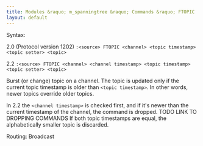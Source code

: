 ```yaml
---
title: Modules &raquo; m_spanningtree &raquo; Commands &raquo; FTOPIC
layout: default
---
```


Syntax:

2.0 (Protocol version 1202)
`:<source> FTOPIC <channel> <topic timestamp> <topic setter> <topic>`

2.2
`:<source> FTOPIC <channel> <channel timestamp> <topic timestamp> <topic setter> <topic>`

Burst (or change) topic on a channel. The topic is updated only if the current topic timestamp is older than `<topic timestamp>`. In other words, newer topics override older topics.

In 2.2 the `<channel timestamp>` is checked first, and if it's newer than the current timestamp of the channel, the command is dropped. TODO LINK TO DROPPING COMMANDS
If both topic timestamps are equal, the alphabetically smaller topic is discarded.

Routing:
Broadcast